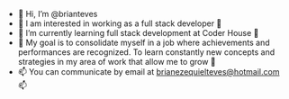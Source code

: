 - 👋 Hi, I’m @brianteves
- 🚀 I am interested in working as a full stack developer 🚀
- 🌱 I’m currently learning full stack development at Coder House 🌱
- 👀 My goal is to consolidate myself in a job where achievements and performances are recognized. To learn constantly new concepts and strategies in my area of work that allow me to grow 👀
- 📫 You can communicate by email at brianezequielteves@hotmail.com 📫


